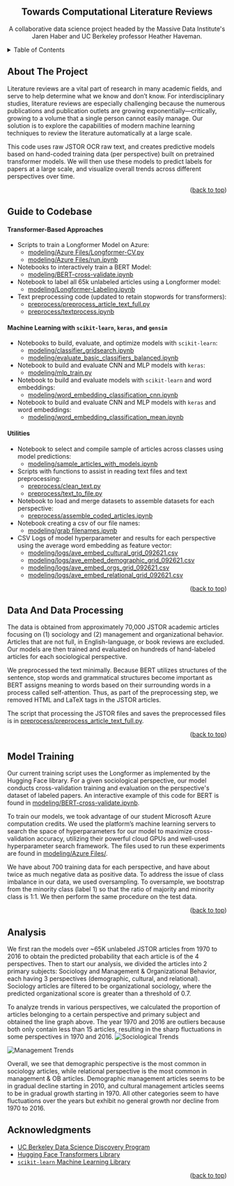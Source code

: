 <div id="top"></div>

<br />
<div align="center">

  <h2 align="center">Towards Computational Literature Reviews</h2>

  <p align="center">
     A collaborative data science project headed by the Massive Data Institute's Jaren Haber and UC Berkeley professor Heather Haveman.
  </p>
</div>



<!-- TABLE OF CONTENTS -->
<details>
  <summary>Table of Contents</summary>
  <ol>
    <li>
      <a href="#about-the-project">About The Project</a>
    </li>
    <li><a href="#important-files">Guide to Codebase</a></li>
    <li><a href="#data-and-data-processing">Data And Data Processing</a></li>
    <li><a href="#model-training">Model Training</a></li>
    <li><a href="#analysis">Analysis</a></li>
    <li><a href="#acknowledgments">Acknowledgments</a></li>
  </ol>
</details>



<!-- ABOUT THE PROJECT -->
## About The Project
Literature reviews are a vital part of research in many academic fields, and serve to help determine what we know and don’t know.  For interdisciplinary studies, literature reviews are especially challenging because the numerous publications and publication outlets are growing exponentially—critically, growing to a volume that a single person cannot easily manage. Our solution is to explore the capabilities of modern machine learning techniques to review the literature automatically at a large scale.


This code uses raw JSTOR OCR raw text, and creates predictive models based on hand-coded training data (per perspective) built on pretrained transformer models. We will then use these models to predict labels for papers at a large scale, and visualize overall trends across different perspectives over time.
<p align="right">(<a href="#top">back to top</a>)</p>


<!-- Guide to Codebase -->
## Guide to Codebase

#### Transformer-Based Approaches
* Scripts to train a Longformer Model on Azure:
    * <a href="modeling/Azure Files/Longformer-CV.py">modeling/Azure Files/Longformer-CV.py</a>
    * <a href="modeling/Azure Files/run.ipynb">modeling/Azure Files/run.ipynb</a>
* Notebooks to interactively train a BERT Model:
    * <a href="modeling/BERT-cross-validate.ipynb">modeling/BERT-cross-validate.ipynb</a>
* Notebook to label all 65k unlabeled articles using a Longformer model:
    * <a href="modeling/Longformer-Labeling.ipynb">modeling/Longformer-Labeling.ipynb</a>
* Text preprocessing code (updated to retain stopwords for transformers):
    * <a href="preprocess/preprocess_article_text_full.py">preprocess/preprocess_article_text_full.py</a>
    * <a href="preprocess/textprocess.ipynb">preprocess/textprocess.ipynb</a>

#### Machine Learning with `scikit-learn`, `keras`, and `gensim`
* Notebooks to build, evaluate, and optimize models with `scikit-learn`:
    * <a href="modeling/classifier_gridsearch.ipynb">modeling/classifier_gridsearch.ipynb</a>
    * <a href="modeling/evaluate_basic_classifiers_balanced.ipynb">modeling/evaluate_basic_classifiers_balanced.ipynb</a>
* Notebook to build and evaluate CNN and MLP models with `keras`:
    * <a href="modeling/mlp_train.py">modeling/mlp_train.py</a>
* Notebook to build and evaluate models with `scikit-learn` and word embeddings:
    * <a href="modeling/word_embedding_classification_cnn.ipynb">modeling/word_embedding_classification_cnn.ipynb</a>
* Notebook to build and evaluate CNN and MLP models with `keras` and word embeddings:
    * <a href="modeling/word_embedding_classification_mean.ipynb">modeling/word_embedding_classification_mean.ipynb</a>

#### Utilities
* Notebook to select and compile sample of articles across classes using model predictions:
    * <a href="modeling/sample_articles_with_models.ipynb">modeling/sample_articles_with_models.ipynb</a>
* Scripts with functions to assist in reading text files and text preprocessing:
    * <a href="preprocess/clean_text.py">preprocess/clean_text.py</a>
    * <a href="preprocess/text_to_file.py">preprocess/text_to_file.py</a>
* Notebook to load and merge datasets to assemble datasets for each perspective:
    * <a href="preprocess/assemble_coded_articles.ipynb">preprocess/assemble_coded_articles.ipynb</a>
* Notebook creating a csv of our file names:
    * <a href="modeling/grab filenames.ipynb">modeling/grab filenames.ipynb</a>
* CSV Logs of model hyperparameter and results for each perspective using the average word embedding as feature vector:
    * <a href="modeling/logs/ave_embed_cultural_grid_092621.csv">modeling/logs/ave_embed_cultural_grid_092621.csv</a>
    * <a href="modeling/logs/ave_embed_demographic_grid_092621.csv">modeling/logs/ave_embed_demographic_grid_092621.csv</a>
    * <a href="modeling/logs/ave_embed_orgs_grid_092621.csv">modeling/logs/ave_embed_orgs_grid_092621.csv</a>
    * <a href="modeling/logs/ave_embed_relational_grid_092621.csv">modeling/logs/ave_embed_relational_grid_092621.csv</a>

<p align="right">(<a href="#top">back to top</a>)</p>


<!-- DataProcessing -->
## Data And Data Processing

The data is obtained from approximately 70,000 JSTOR academic articles focusing on (1) sociology and (2) management and organizational behavior. Articles that are not full, in English-language, or book reviews are excluded. Our models are then trained and evaluated on hundreds of hand-labeled articles for each sociological perspective.

We preprocessed the text minimally. Because BERT utilizes structures of the sentence, stop words and grammatical structures become important as BERT assigns meaning to words based on their surrounding words in a process called self-attention. Thus, as part of the preprocessing step, we removed HTML and LaTeX tags in the JSTOR articles.

The script that processing the JSTOR files and saves the preprocessed files is in [preprocess/preprocess_article_text_full.py](preprocess/preprocess_article_text_full.py).

<p align="right">(<a href="#top">back to top</a>)</p>


<!-- Model Training -->
## Model Training
Our current training script uses the Longformer as implemented by the Hugging Face library. For a given sociological perspective, our model conducts cross-validation training and evaluation on the perspective's dataset of labeled papers. An interactive example of this code for BERT is found in [modeling/BERT-cross-validate.ipynb](modeling/BERT-cross-validate.ipynb).

To train our models, we took advantage of our student Microsoft Azure computation credits. We used the platform’s machine learning servers to search the space of hyperparameters for our model to maximize cross-validation accuracy, utilizing their powerful cloud GPUs and well-used hyperparameter search framework. The files used to run these experiments are found in [modeling/Azure Files/](modeling/Azure%20Files/).

We have about 700 training data for each perspective, and have about twice as much negative data as positive data. To address the issue of class imbalance in our data, we used oversampling. To oversample, we bootstrap from the minority class (label 1) so that the ratio of majority and minority class is 1:1. We then perform the same procedure on the test data.

<p align="right">(<a href="#top">back to top</a>)</p>


<!-- Analysis -->
## Analysis

We first ran the models over ~65K unlabeled JSTOR articles from 1970 to 2016 to obtain the predicted probability that each article is of the 4 perspectives. Then to start our analysis, we divided the articles into 2 primary subjects: Sociology and Management & Organizational Behavior, each having 3 perspectives (demographic, cultural, and relational). Sociology articles are filtered to be organizational sociology, where the predicted organizational score is greater than a threshold of 0.7. 

To analyze trends in various perspectives, we calculated the proportion of articles belonging to a certain perspective and primary subject and obtained the line graph above. The year 1970 and 2016 are outliers because both only contain less than 15 articles, resulting in the sharp fluctuations in some perspectives in 1970 and 2016. 
![Sociological Trends](https://github.com/h2researchgroup/classification/blob/figures/SOCTrends_Longformer_Dec2021.png?raw=true)

![Management Trends](https://github.com/h2researchgroup/classification/blob/figures/MGTTrends_Longformer_Dec2021.png?raw=true)

Overall, we see that demographic perspective is the most common in sociology articles, while relational perspective is the most common in management & OB articles. Demographic management articles seems to be in gradual decline starting in 2010, and cultural management articles seems to be in gradual growth starting in 1970. All other categories seem to have fluctuations over the years but exhibit no general growth nor decline from 1970 to 2016.


<!-- ACKNOWLEDGMENTS -->
## Acknowledgments

* [UC Berkeley Data Science Discovery Program](http://dsdiscovery.org/)
* [Hugging Face Transformers Library](https://huggingface.co)
* [`scikit-learn` Machine Learning Library](https://scikit-learn.org/stable/)

<p align="right">(<a href="#top">back to top</a>)</p>




